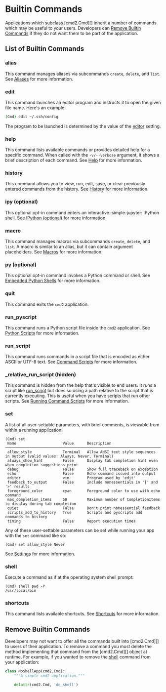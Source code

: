 # Builtin Commands

Applications which subclass [cmd2.Cmd][] inherit a number of commands which may be useful to your
users. Developers can [Remove Builtin Commands](#remove-builtin-commands) if they do not want them
to be part of the application.

## List of Builtin Commands

### alias

This command manages aliases via subcommands `create`, `delete`, and `list`. See
[Aliases](shortcuts_aliases_macros.md#aliases) for more information.

### edit

This command launches an editor program and instructs it to open the given file name. Here's an
example:

```sh
(Cmd) edit ~/.ssh/config
```

The program to be launched is determined by the value of the [editor](settings.md#editor) setting.

### help

This command lists available commands or provides detailed help for a specific command. When called
with the `-v/--verbose` argument, it shows a brief description of each command. See [Help](help.md)
for more information.

### history

This command allows you to view, run, edit, save, or clear previously entered commands from the
history. See [History](history.md) for more information.

### ipy (optional)

This optional opt-in command enters an interactive :simple-jupyter: IPython shell. See
[IPython (optional)](./embedded_python_shells.md#ipython-optional) for more information.

### macro

This command manages macros via subcommands `create`, `delete`, and `list`. A macro is similar to an
alias, but it can contain argument placeholders. See [Macros](./shortcuts_aliases_macros.md#macros)
for more information.

### py (optional)

This optional opt-in command invokes a Python command or shell. See
[Embedded Python Shells](./embedded_python_shells.md) for more information.

### quit

This command exits the `cmd2` application.

### run_pyscript

This command runs a Python script file inside the `cmd2` application. See
[Python Scripts](./scripting.md#python-scripts) for more information.

### run_script

This command runs commands in a script file that is encoded as either ASCII or UTF-8 text. See
[Command Scripts](./scripting.md#command-scripts) for more information.

### \_relative_run_script (hidden)

This command is hidden from the help that's visible to end users. It runs a script like
[run_script](#run_script) but does so using a path relative to the script that is currently
executing. This is useful when you have scripts that run other scripts. See
[Running Command Scripts](../features/scripting.md#running-command-scripts) for more information.

### set

A list of all user-settable parameters, with brief comments, is viewable from within a running
application:

```text
(Cmd) set
 Name                     Value      Description
───────────────────────────────────────────────────────────────────────────────────────────────────────────────────────
 allow_style              Terminal   Allow ANSI text style sequences in output (valid values: Always, Never, Terminal)
 always_show_hint         False      Display tab completion hint even when completion suggestions print
 debug                    False      Show full traceback on exception
 echo                     False      Echo command issued into output
 editor                   vim        Program used by 'edit'
 feedback_to_output       False      Include nonessentials in '|' and '>' results
 foreground_color         cyan       Foreground color to use with echo command
 max_completion_items     50         Maximum number of CompletionItems to display during tab completion
 quiet                    False      Don't print nonessential feedback
 scripts_add_to_history   True       Scripts and pyscripts add commands to history
 timing                   False      Report execution times
```

Any of these user-settable parameters can be set while running your app with the `set` command like
so:

```text
(Cmd) set allow_style Never
```

See [Settings](./settings.md) for more information.

### shell

Execute a command as if at the operating system shell prompt:

```text
(Cmd) shell pwd -P
/usr/local/bin
```

### shortcuts

This command lists available shortcuts. See [Shortcuts](./shortcuts_aliases_macros.md#shortcuts) for
more information.

## Remove Builtin Commands

Developers may not want to offer all the commands built into [cmd2.Cmd][] to users of their
application. To remove a command you must delete the method implementing that command from the
[cmd2.Cmd][] object at runtime. For example, if you wanted to remove the [shell](#shell) command
from your application:

```py
class NoShellApp(cmd2.Cmd):
    """A simple cmd2 application."""

    delattr(cmd2.Cmd, 'do_shell')
```
